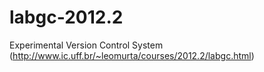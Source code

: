 labgc-2012.2
============

Experimental Version Control System (http://www.ic.uff.br/~leomurta/courses/2012.2/labgc.html)